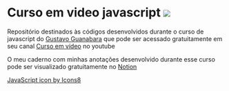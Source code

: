 # Curso em video javascript <img src="https://img.icons8.com/color/48/000000/javascript--v2.png"/>


Repositório destinados às códigos desenvolvidos durante o curso de javascript do [Gustavo Guanabara](https://www.cursoemvideo.com/sobre/) que pode ser acessado gratuitamente em seu canal [Curso em vídeo](https://www.youtube.com/watch?v=1-w1RfGIov4&list=PLHz_AreHm4dlsK3Nr9GVvXCbpQyHQl1o1) no youtube

O meu caderno com minhas anotações desenvolvido durante esse curso pode ser visualizado gratuitamente no [Notion](https://ylesev.notion.site/Curso-JavaScript-b965435ae80f43a980b5f1ef77b5647b)

<a href="https://icons8.com/icon/tGvHBPJaKqEd/javascript">JavaScript icon by Icons8</a>
